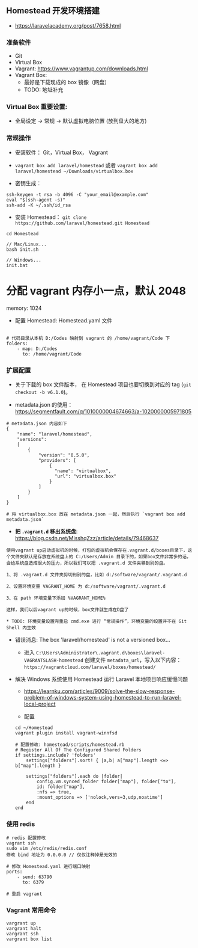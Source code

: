 ## Homestead 开发环境搭建
* https://laravelacademy.org/post/7658.html

### 准备软件
* Git
* Virtual Box
* Vagrant: https://www.vagrantup.com/downloads.html
* Vagrant Box: 
	* 最好是下载现成的 box 镜像（网盘）
	* TODO: 地址补充

### Virtual Box 重要设置:
* 全局设定 -> 常规 -> 默认虚拟电脑位置 (放到盘大的地方)

### 常规操作
* 安装软件： Git，Virtual Box， Vagrant

* `vagrant box add laravel/homestead` 或者 `vagrant box add laravel/homestead ~/Downloads/virtualbox.box`

* 密钥生成：
```
ssh-keygen -t rsa -b 4096 -C "your_email@example.com"
eval "$(ssh-agent -s)"
ssh-add -K ~/.ssh/id_rsa
```

* 安装 Homestead： `git clone https://github.com/laravel/homestead.git Homestead`
```
cd Homestead

// Mac/Linux...
bash init.sh

// Windows...
init.bat
```
# 分配 vagrant 内存小一点，默认 2048
memory: 1024

* 配置 Homestead: Homestead.yaml 文件
```

# 代码目录从本机 D:/Codes 映射到 vagrant 的 /home/vagrant/Code 下
folders:
    - map: D:/Codes
      to: /home/vagrant/Code
```


### 扩展配置
* 关于下载的 box 文件版本， 在 Homestead 项目也要切换到对应的 tag (`git checkout -b v6.1.0`)。

* metadata.json 的使用： https://segmentfault.com/q/1010000004674663/a-1020000005971805
```
# metadata.json 内容如下
{
    "name": "laravel/homestead",
    "versions": 
    [
        {
            "version": "0.5.0",
            "providers": [
                {
                  "name": "virtualbox",
                  "url": "virtualbox.box"
                }
            ]
        }
    ]
}

# 将 virtualbox.box 放在 metadata.json 一起，然后执行 `vagrant box add metadata.json`
```

* __把 `.vagrant.d` 移出系统盘__: https://blog.csdn.net/MisshqZzz/article/details/79468637
```
使用vagrant up启动虚拟机的时候，打包的虚拟机会保存在.vagrant.d/boxes目录下，这个文件夹默认是存放在系统盘上的 C:/Users/Admin 目录下的，如果box文件非常多的话，会给系统盘造成很大的压力，所以我们可以把 .vagrant.d 文件夹移到别的盘。

1、将 .vagrant.d 文件夹剪切到别的盘，比如 d:/software/vagrant/.vagrant.d

2、设置环境变量 VAGRANT_HOME 为 d:/software/vagrant/.vagrant.d

3、在 path 环境变量下添加 %VAGRANT_HOME%

这样，我们以后vagrant up的时候，box文件就生成在D盘了

* TODO: 环境变量设置完重启 cmd.exe 进行 “常规操作”，环境变量的设置并不在 Git Shell 内生效 
```

* 错误消息: The box 'laravel/homestead' is not a versioned box...
    * 进入 `C:\Users\Administrator\.vagrant.d\boxes\laravel-VAGRANTSLASH-homestead` 创建文件 `metadata_url`，写入以下内容： `https://vagrantcloud.com/laravel/boxes/homestead/`

* 解决 Windows 系统使用 Homestead 运行 Laravel 本地项目响应缓慢问题
    * https://learnku.com/articles/9009/solve-the-slow-response-problem-of-windows-system-using-homestead-to-run-laravel-local-project

    * 配置
    ```
    cd ~/Homestead
    vagrant plugin install vagrant-winnfsd

    # 配置修改: homestead/scripts/homestead.rb
    # Register All Of The Configured Shared Folders
    if settings.include? 'folders'
        settings["folders"].sort! { |a,b| a["map"].length <=> b["map"].length }

        settings["folders"].each do |folder|
            config.vm.synced_folder folder["map"], folder["to"], 
            id: folder["map"],
            :nfs => true,
            :mount_options => ['nolock,vers=3,udp,noatime']
        end
    end    
    ```

### 使用 redis
```
# redis 配置修改
vagrant ssh
sudo vim /etc/redis/redis.conf
修改 bind 地址为 0.0.0.0 // 仅仅注释掉是无效的

# 修改 Homestead.yaml 进行端口映射
ports:
    - send: 63790
      to: 6379

# 重启 vagrant
```

### Vagrant 常用命令
```
vargrant up
vargrant halt
vargrant ssh
vargrant box list
```
